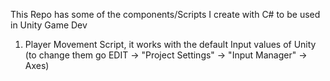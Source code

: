 This Repo has some of the components/Scripts I create with C# to be used in Unity Game Dev
1. Player Movement Script, it works with the default Input values of Unity (to change them go EDIT -> "Project Settings" -> "Input Manager" -> Axes)
